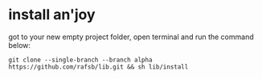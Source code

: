 # install an'joy

got to your new empty project folder, open terminal and run the command below: 

    git clone --single-branch --branch alpha https://github.com/rafsb/lib.git && sh lib/install
